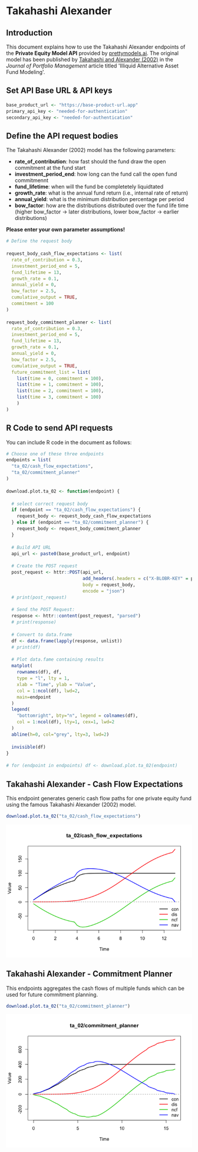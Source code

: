 Takahashi Alexander
================

Introduction
------------

This document explains how to use the Takahashi Alexander endpoints of the **Private Equity Model API** provided by [prettymodels.ai](https://prettymodels.ai). The original model has been published by [Takahashi and Alexander (2002)](https://doi.org/10.3905/jpm.2002.319836) in the *Journal of Portfolio Management* article titled 'Illiquid Alternative Asset Fund Modeling'.

Set API Base URL & API keys
---------------------------

``` r
base_product_url <- "https://base-product-url.app"
primary_api_key <- "needed-for-authentication"
secondary_api_key <- "needed-for-authentication"
```

Define the API request bodies
-----------------------------

The Takahashi Alexander (2002) model has the following parameters:

-   **rate\_of\_contribution**: how fast should the fund draw the open commitment at the fund start
-   **investment\_period\_end**: how long can the fund call the open fund commitmennt
-   **fund\_lifetime**: when will the fund be completetely liquidtated
-   **growth\_rate**: what is the annual fund return (i.e., internal rate of return)
-   **annual\_yield**: what is the minimum distribution percentage per period
-   **bow\_factor**: how are the distributions distributed over the fund life time (higher bow\_factor -&gt; later distributions, lower bow\_factor -&gt; earlier distributions)

**Please enter your own parameter assumptions!**

``` r
# Define the request body

request_body_cash_flow_expectations <- list(
  rate_of_contribution = 0.3,
  investment_period_end = 5,
  fund_lifetime = 13,
  growth_rate = 0.1,
  annual_yield = 0,
  bow_factor = 2.5,
  cumulative_output = TRUE,
  commitment = 100
)

request_body_commitment_planner <- list(
  rate_of_contribution = 0.3,
  investment_period_end = 5,
  fund_lifetime = 13,
  growth_rate = 0.1,
  annual_yield = 0,
  bow_factor = 2.5,
  cumulative_output = TRUE,
  future_commitment_list = list(
    list(time = 0, commitment = 100),
    list(time = 1, commitment = 100),
    list(time = 2, commitment = 100),
    list(time = 3, commitment = 100)
    )
)
```

R Code to send API requests
---------------------------

You can include R code in the document as follows:

``` r
# Choose one of these three endpoints
endpoints = list(
  "ta_02/cash_flow_expectations",
  "ta_02/commitment_planner"
)

download.plot.ta_02 <- function(endpoint) {
  
  # select correct request body
  if (endpoint == "ta_02/cash_flow_expectations") {
    request_body <- request_body_cash_flow_expectations
  } else if (endpoint == "ta_02/commitment_planner") {
    request_body <- request_body_commitment_planner
  }
  
  # Build API URL
  api_url <- paste0(base_product_url, endpoint)
  
  # Create the POST request
  post_request <- httr::POST(api_url,
                             add_headers(.headers = c("X-BLOBR-KEY" = primary_api_key)),
                             body = request_body,
                             encode = "json")
  # print(post_request)
  
  # Send the POST Request:
  response <- httr::content(post_request, "parsed")
  # print(response)
  
  # Convert to data.frame
  df <- data.frame(lapply(response, unlist))
  # print(df)
  
  # Plot data.fame containing results
  matplot(
    rownames(df), df, 
    type = "l", lty = 1, 
    xlab = "Time", ylab = "Value", 
    col = 1:ncol(df), lwd=2,
    main=endpoint
  )
  legend(
    "bottomright", bty="n", legend = colnames(df), 
    col = 1:ncol(df), lty=1, cex=1, lwd=2
  )
  abline(h=0, col="grey", lty=3, lwd=2)
  
  invisible(df)
}

# for (endpoint in endpoints) df <- download.plot.ta_02(endpoint)
```

Takahashi Alexander - Cash Flow Expectations
--------------------------------------------

This endpoint generates generic cash flow paths for one private equity fund using the famous Takahashi Alexander (2002) model.

``` r
download.plot.ta_02("ta_02/cash_flow_expectations")
```

![](takahashi_alexander_files/figure-markdown_github/ta_02/cash_flow_expectations-1.png)

Takahashi Alexander - Commitment Planner
----------------------------------------

This endpoints aggregates the cash flows of multiple funds which can be used for future commitment planning.

``` r
download.plot.ta_02("ta_02/commitment_planner")
```

![](takahashi_alexander_files/figure-markdown_github/ta_02/commitment_planner-1.png)

